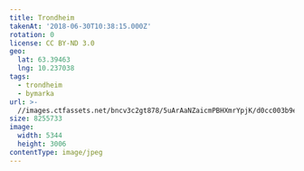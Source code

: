 ```yaml
---
title: Trondheim
takenAt: '2018-06-30T10:38:15.000Z'
rotation: 0
license: CC BY-ND 3.0
geo:
  lat: 63.39463
  lng: 10.237038
tags:
  - trondheim
  - bymarka
url: >-
  //images.ctfassets.net/bncv3c2gt878/5uArAaNZaicmPBHXmrYpjK/d0cc003b9e22a7747fcac016219580c2/trondheim_43111056381_o
size: 8255733
image:
  width: 5344
  height: 3006
contentType: image/jpeg
---
```


